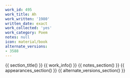 ```yaml
---
work_id: 495
work_title: Ah
work_written: '1980'
written_date: exact
work_collected: 'yes'
work_category: Poem
notes: null
icon: material/book
alternate_versions:
- 3588
---
```


{{ section_title() }}
{{ work_info() }}
{{ notes_section() }}
{{ appearances_section() }}
{{ alternate_versions_section() }}